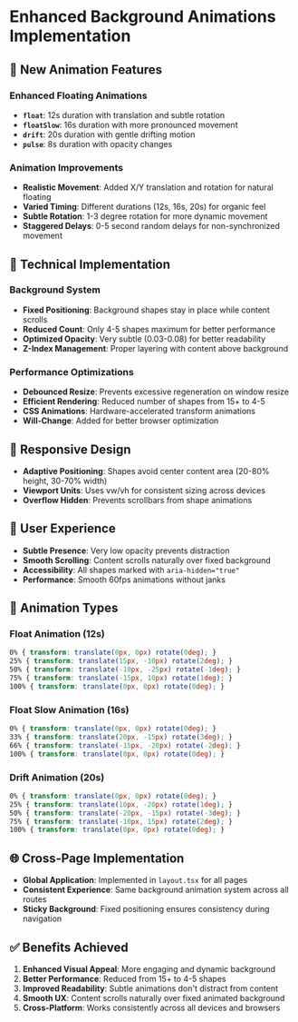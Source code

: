 # Enhanced Background Animations Implementation

## 🎨 New Animation Features

### Enhanced Floating Animations
- **`float`**: 12s duration with translation and subtle rotation
- **`floatSlow`**: 16s duration with more pronounced movement
- **`drift`**: 20s duration with gentle drifting motion
- **`pulse`**: 8s duration with opacity changes

### Animation Improvements
- **Realistic Movement**: Added X/Y translation and rotation for natural floating
- **Varied Timing**: Different durations (12s, 16s, 20s) for organic feel
- **Subtle Rotation**: 1-3 degree rotation for more dynamic movement
- **Staggered Delays**: 0-5 second random delays for non-synchronized movement

## 🔧 Technical Implementation

### Background System
- **Fixed Positioning**: Background shapes stay in place while content scrolls
- **Reduced Count**: Only 4-5 shapes maximum for better performance
- **Optimized Opacity**: Very subtle (0.03-0.08) for better readability
- **Z-Index Management**: Proper layering with content above background

### Performance Optimizations
- **Debounced Resize**: Prevents excessive regeneration on window resize
- **Efficient Rendering**: Reduced number of shapes from 15+ to 4-5
- **CSS Animations**: Hardware-accelerated transform animations
- **Will-Change**: Added for better browser optimization

## 📱 Responsive Design
- **Adaptive Positioning**: Shapes avoid center content area (20-80% height, 30-70% width)
- **Viewport Units**: Uses vw/vh for consistent sizing across devices
- **Overflow Hidden**: Prevents scrollbars from shape animations

## 🎯 User Experience
- **Subtle Presence**: Very low opacity prevents distraction
- **Smooth Scrolling**: Content scrolls naturally over fixed background
- **Accessibility**: All shapes marked with `aria-hidden="true"`
- **Performance**: Smooth 60fps animations without janks

## 🔄 Animation Types

### Float Animation (12s)
```css
0% { transform: translate(0px, 0px) rotate(0deg); }
25% { transform: translate(15px, -10px) rotate(2deg); }
50% { transform: translate(-10px, -25px) rotate(-1deg); }
75% { transform: translate(-15px, 10px) rotate(1deg); }
100% { transform: translate(0px, 0px) rotate(0deg); }
```

### Float Slow Animation (16s)
```css
0% { transform: translate(0px, 0px) rotate(0deg); }
33% { transform: translate(20px, -15px) rotate(3deg); }
66% { transform: translate(-15px, -20px) rotate(-2deg); }
100% { transform: translate(0px, 0px) rotate(0deg); }
```

### Drift Animation (20s)
```css
0% { transform: translate(0px, 0px) rotate(0deg); }
25% { transform: translate(10px, -20px) rotate(1deg); }
50% { transform: translate(-20px, -15px) rotate(-3deg); }
75% { transform: translate(-10px, 15px) rotate(2deg); }
100% { transform: translate(0px, 0px) rotate(0deg); }
```

## 🌐 Cross-Page Implementation
- **Global Application**: Implemented in `layout.tsx` for all pages
- **Consistent Experience**: Same background animation system across all routes
- **Sticky Background**: Fixed positioning ensures consistency during navigation

## ✅ Benefits Achieved
1. **Enhanced Visual Appeal**: More engaging and dynamic background
2. **Better Performance**: Reduced from 15+ to 4-5 shapes
3. **Improved Readability**: Subtle animations don't distract from content
4. **Smooth UX**: Content scrolls naturally over fixed animated background
5. **Cross-Platform**: Works consistently across all devices and browsers
